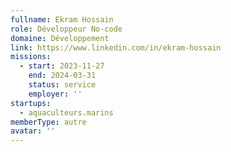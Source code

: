 ```yaml
---
fullname: Ekram Hossain
role: Développeur No-code
domaine: Développement
link: https://www.linkedin.com/in/ekram-hossain
missions:
  - start: 2023-11-27
    end: 2024-03-31
    status: service
    employer: ''
startups:
  - aquaculteurs.marins
memberType: autre
avatar: ''
---
```



